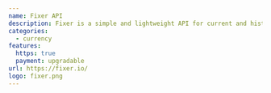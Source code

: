 ```yaml
---
name: Fixer API
description: Fixer is a simple and lightweight API for current and historical foreign exchange (forex) rates.
categories:
  - currency
features:
  https: true
  payment: upgradable
url: https://fixer.io/
logo: fixer.png
---
```

